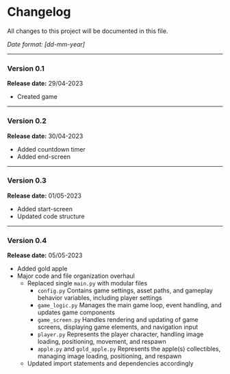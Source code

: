 # **Changelog**
All changes to this project will be documented in this file.

*Date format: [dd-mm-year]*

---

### **Version 0.1**
**Release date:** 29/04-2023
* Created game

---

### **Version 0.2**
**Release date:** 30/04-2023
* Added countdown timer
* Added end-screen

---

### **Version 0.3**
**Release date:** 01/05-2023
* Added start-screen
* Updated code structure

---

### **Version 0.4**

**Release date:** 05/05-2023

* Added gold apple
* Major code and file organization overhaul
  * Replaced single `main.py` with modular files
    * `config.py` Contains game settings, asset paths, and gameplay behavior variables, including player settings
    * `game_logic.py` Manages the main game loop, event handling, and updates game components
    * `game_screen.py` Handles rendering and updating of game screens, displaying game elements, and navigation input
    * `player.py` Represents the player character, handling image loading, positioning, movement, and respawn
    * `apple.py` and `gold_apple.py` Represents the apple(s) collectibles, managing image loading, positioning, and respawn
  * Updated import statements and dependencies accordingly